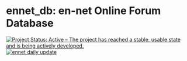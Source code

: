 
<!-- README.md is generated from README.Rmd. Please edit that file -->

# ennet\_db: en-net Online Forum Database

<!-- badges: start -->

[![Project Status: Active – The project has reached a stable, usable
state and is being actively
developed.](https://www.repostatus.org/badges/latest/active.svg)](https://www.repostatus.org/#active)
[![ennet daily
update](https://github.com/katilingban/ennet_db/workflows/ennet%20daily%20update/badge.svg)](https://github.com/katilingban/ennet_db/actions)
<!-- badges: end -->
